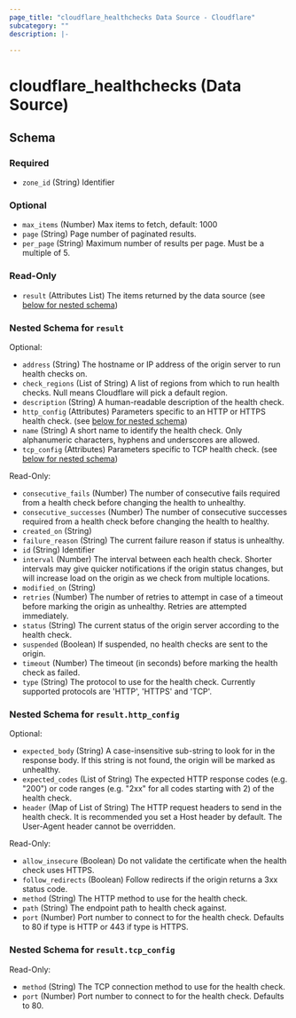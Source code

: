 ```yaml
---
page_title: "cloudflare_healthchecks Data Source - Cloudflare"
subcategory: ""
description: |-
  
---
```


# cloudflare_healthchecks (Data Source)




<!-- schema generated by tfplugindocs -->
## Schema

### Required

- `zone_id` (String) Identifier

### Optional

- `max_items` (Number) Max items to fetch, default: 1000
- `page` (String) Page number of paginated results.
- `per_page` (String) Maximum number of results per page. Must be a multiple of 5.

### Read-Only

- `result` (Attributes List) The items returned by the data source (see [below for nested schema](#nestedatt--result))

<a id="nestedatt--result"></a>
### Nested Schema for `result`

Optional:

- `address` (String) The hostname or IP address of the origin server to run health checks on.
- `check_regions` (List of String) A list of regions from which to run health checks. Null means Cloudflare will pick a default region.
- `description` (String) A human-readable description of the health check.
- `http_config` (Attributes) Parameters specific to an HTTP or HTTPS health check. (see [below for nested schema](#nestedatt--result--http_config))
- `name` (String) A short name to identify the health check. Only alphanumeric characters, hyphens and underscores are allowed.
- `tcp_config` (Attributes) Parameters specific to TCP health check. (see [below for nested schema](#nestedatt--result--tcp_config))

Read-Only:

- `consecutive_fails` (Number) The number of consecutive fails required from a health check before changing the health to unhealthy.
- `consecutive_successes` (Number) The number of consecutive successes required from a health check before changing the health to healthy.
- `created_on` (String)
- `failure_reason` (String) The current failure reason if status is unhealthy.
- `id` (String) Identifier
- `interval` (Number) The interval between each health check. Shorter intervals may give quicker notifications if the origin status changes, but will increase load on the origin as we check from multiple locations.
- `modified_on` (String)
- `retries` (Number) The number of retries to attempt in case of a timeout before marking the origin as unhealthy. Retries are attempted immediately.
- `status` (String) The current status of the origin server according to the health check.
- `suspended` (Boolean) If suspended, no health checks are sent to the origin.
- `timeout` (Number) The timeout (in seconds) before marking the health check as failed.
- `type` (String) The protocol to use for the health check. Currently supported protocols are 'HTTP', 'HTTPS' and 'TCP'.

<a id="nestedatt--result--http_config"></a>
### Nested Schema for `result.http_config`

Optional:

- `expected_body` (String) A case-insensitive sub-string to look for in the response body. If this string is not found, the origin will be marked as unhealthy.
- `expected_codes` (List of String) The expected HTTP response codes (e.g. "200") or code ranges (e.g. "2xx" for all codes starting with 2) of the health check.
- `header` (Map of List of String) The HTTP request headers to send in the health check. It is recommended you set a Host header by default. The User-Agent header cannot be overridden.

Read-Only:

- `allow_insecure` (Boolean) Do not validate the certificate when the health check uses HTTPS.
- `follow_redirects` (Boolean) Follow redirects if the origin returns a 3xx status code.
- `method` (String) The HTTP method to use for the health check.
- `path` (String) The endpoint path to health check against.
- `port` (Number) Port number to connect to for the health check. Defaults to 80 if type is HTTP or 443 if type is HTTPS.


<a id="nestedatt--result--tcp_config"></a>
### Nested Schema for `result.tcp_config`

Read-Only:

- `method` (String) The TCP connection method to use for the health check.
- `port` (Number) Port number to connect to for the health check. Defaults to 80.


